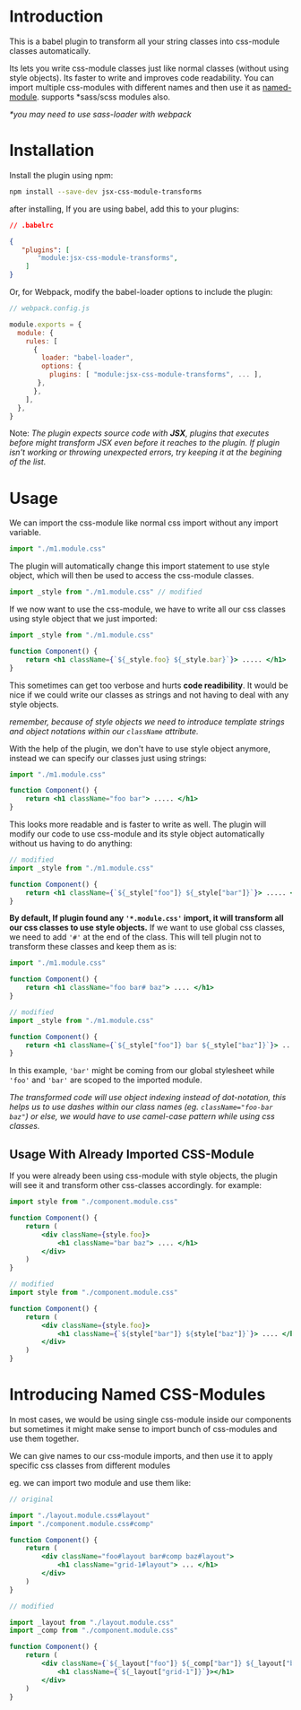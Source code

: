 

# Introduction

This is a babel plugin to transform all your string classes into css-module classes automatically. 

Its lets you write css-module classes just like normal classes (without using style objects). Its faster to write and improves code readability.
You can import multiple css-modules with different names and then use it as [named-module](#introducing-named-css-modules). supports \*sass/scss modules also. 

*\*you may need to use sass-loader with webpack*

# Installation

Install the plugin using npm:
```sh
npm install --save-dev jsx-css-module-transforms 
```

after installing, If you are using babel, add this to your plugins:
```json
// .babelrc

{
   "plugins": [
       "module:jsx-css-module-transforms", 
    ]
}
```

Or, for Webpack, modify the babel-loader options to include the plugin:

```js
// webpack.config.js

module.exports = {
  module: {
    rules: [
      {
        loader: "babel-loader",
        options: {
          plugins: [ "module:jsx-css-module-transforms", ... ],
       },
      },
    ],
  },
}
```
Note: *The plugin expects source code with **JSX**, plugins that executes before might transform JSX even before it reaches to the plugin.
If plugin isn't working or throwing unexpected errors, try keeping it at the begining of the list.*

# Usage

We can import the css-module like normal css import without any import variable.

```jsx
import "./m1.module.css"
```
The plugin will automatically change this import statement to use style object,
which will then be used to access the css-module classes.

```jsx
import _style from "./m1.module.css" // modified
```

If we now want to use the css-module, we have to write all our css classes using style object that we just imported:

```jsx
import _style from "./m1.module.css"

function Component() {
    return <h1 className={`${_style.foo} ${_style.bar}`}> ..... </h1>
}
```
This sometimes can get too verbose and hurts **code readibility**. It would be nice if we could write our classes as strings and not having to deal with any style objects.

*remember, because of style objects we need to introduce template strings and object notations within our `className` attribute.*

With the help of the plugin, we don't have to use style object anymore, instead we can specify our classes just using strings:
```jsx
import "./m1.module.css"

function Component() {
    return <h1 className="foo bar"> ..... </h1>
}
```
This looks more readable and is faster to write as well. 
The plugin will modify our code to use css-module and its style object automatically without us having to do anything:

```jsx
// modified
import _style from "./m1.module.css"

function Component() {
    return <h1 className={`${_style["foo"]} ${_style["bar"]}`}> ..... </h1>
}
```

**By default, If plugin found any `'*.module.css'` import, it will transform all our css classes to use style objects.**
If we want to use global css classes, we need to add `'#'` at the end of the class. This will tell plugin not to transform these classes and keep them as is:

```jsx
import "./m1.module.css"

function Component() {
    return <h1 className="foo bar# baz"> .... </h1>
}
```

```jsx
// modified
import _style from "./m1.module.css"

function Component() {
    return <h1 className={`${_style["foo"]} bar ${_style["baz"]}`}> .... </h1>
}
```

In this example, `'bar'` might be coming from our global stylesheet while `'foo'` and `'bar'` are scoped to the imported module.

*The transformed code will use object indexing instead of dot-notation, this helps us to use dashes within our class names (eg. `className="foo-bar baz"`) or else, we would have to use camel-case pattern while using css classes.*

## Usage With Already Imported CSS-Module 

If you were already been using css-module with style objects, the plugin will see it and transform other css-classes accordingly.
for example:
```jsx
import style from "./component.module.css"

function Component() {
    return (
        <div className={style.foo}> 
            <h1 className="bar baz"> .... </h1>
        </div>
    )
}
```

```jsx
// modified
import style from "./component.module.css"

function Component() {
    return (
        <div className={style.foo}> 
            <h1 className={`${style["bar"]} ${style["baz"]}`}> .... </h1>
        </div>
    )
}
```


# Introducing Named CSS-Modules

In most cases, we would be using single css-module inside our components but sometimes 
it might make sense to import bunch of css-modules and use them together.

We can give names to our css-module imports, and then use it to apply specific css classes from different modules

eg. we can import two module and use them like:

```jsx
// original 

import "./layout.module.css#layout"
import "./component.module.css#comp"

function Component() {
    return (
        <div className="foo#layout bar#comp baz#layout"> 
            <h1 className="grid-1#layout"> ... </h1>
        </div>
    )
}

// modified

import _layout from "./layout.module.css"
import _comp from "./component.module.css"

function Component() {
    return (
        <div className={`${_layout["foo"]} ${_comp["bar"]} ${_layout["baz"]}`}> 
            <h1 className={`${_layout["grid-1"]}`}></h1>
        </div>
    )
}
```